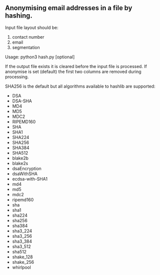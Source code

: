 Anonymising email addresses in a file by hashing.
------

Input file layout should be: 
1. contact number
2. email
3. segmentation

Usage: python3 hash.py <source> <output> <algorithm>[optional]

If the output file exists it is cleared before the input file is processed.
If anonymise is set (default) the first two columns are removed during
processing.

SHA256 is the default but all algorithms available to hashlib are supported:
* DSA
* DSA-SHA
* MD4
* MD5
* MDC2
* RIPEMD160
* SHA
* SHA1
* SHA224
* SHA256
* SHA384
* SHA512
* blake2b
* blake2s
* dsaEncryption
* dsaWithSHA
* ecdsa-with-SHA1
* md4
* md5
* mdc2
* ripemd160
* sha
* sha1
* sha224
* sha256
* sha384
* sha3_224
* sha3_256
* sha3_384
* sha3_512
* sha512
* shake_128
* shake_256
* whirlpool

